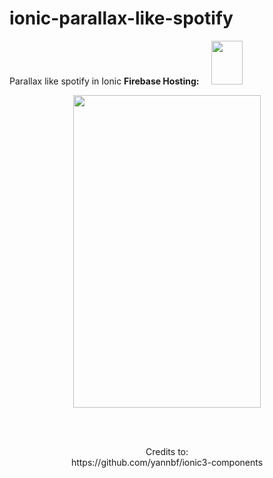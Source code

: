 # ionic-parallax-like-spotify #
Parallax like spotify in Ionic  **Firebase Hosting:** &nbsp;&nbsp;&nbsp;
<a href="https://ionic-parallax-effect.firebaseapp.com/">
  <img  src="https://cdn.worldvectorlogo.com/logos/firebase-1.svg" width="50" height="70"/>
</a>
<p align="center">
<img  src="https://github.com/iPhaco96/ionic-parallax-like-spotify/blob/master/src/assets/imgs/profile/parallax.gif" width="300" height="500" />
</p>

<br>
<br>
<p align="center">
  Credits to:
   <br>
  https://github.com/yannbf/ionic3-components
 </p>

